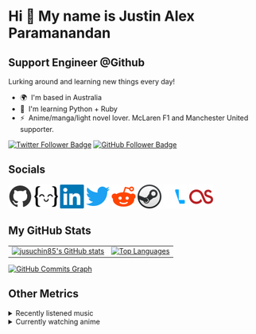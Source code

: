 # Hi 👋 My name is Justin Alex Paramanandan

## Support Engineer @Github

Lurking around and learning new things every day!

* 🌍  I'm based in Australia
* 🧠  I'm learning Python + Ruby
* ⚡  Anime/manga/light novel lover. McLaren F1 and Manchester United supporter.

[![Twitter Follower Badge](https://img.shields.io/twitter/follow/jusuchin85?logo=twitter&style=for-the-badge&color=0891b2&labelColor=1c1917)](https://www.twitter.com/jusuchin85)
[![GitHub Follower Badge](https://img.shields.io/github/followers/jusuchin85?logo=github&style=for-the-badge&color=0891b2&labelColor=1c1917)](https://www.github.com/jusuchin85)

## Socials

<p align="left">
    <a href="https://www.github.com/jusuchin85" target="_blank" rel="noreferrer"><img src="assets/socials/github.svg" width="48" height="48" alt=GitHub /></a>
    <a href="https://exercism.org/profiles/jusuchin85" target="_blank" rel="noreferrer"><img src="assets/socials/exercism.svg" width="48" height="48" alt=exercism /></a>
    <a href="https://www.linkedin.com/in/jusuchin85" target="_blank" rel="noreferrer"><img src="assets/socials/linkedin.svg" width="48" height="48" alt=LinkedIn /></a>
    <a href="https://www.twitter.com/jusuchin85" target="_blank" rel="noreferrer"><img src="assets/socials/twitter.svg" width="48" height="48" alt=Twitter /></a>
    <a href="https://www.reddit.com/user/jusuchin85" target="_blank" rel="noreferrer"><img src="assets/socials/reddit.svg" width="48" height="48" alt=Reddit /></a>
    <a href="https://steamcommunity.com/id/jusuchin85" target="_blank" rel="noreferrer"><img src="assets/socials/steam.svg" width="48" height="48" alt=Steam /></a>
    <a href="https://anilist.co/user/jusuchin85" target="_blank" rel="noreferrer"><img src="assets/socials/anilist.svg" width="48" height="48" alt=AniList /></a>
    <a href="https://www.last.fm/user/jusuchin85" target="_blank" rel="noreferrer"><img src="assets/socials/lastfm.svg" width="48" height="48" alt=last.fm /></a>
</p>

## My GitHub Stats

<table border="0">
 <tr>
    <td><a href="http://www.github.com/jusuchin85"><img src="https://github-readme-stats.vercel.app/api?username=jusuchin85&show_icons=true&hide=&count_private=true&title_color=0891b2&text_color=ffffff&icon_color=0891b2&bg_color=1c1917&hide_border=true&show_icons=true" alt="jusuchin85's GitHub stats" /></a></td>
    <td><a href="https://github.com/jusuchin85" align="left"><img src="https://github-readme-stats.vercel.app/api/top-langs/?username=jusuchin85&langs_count=10&title_color=0891b2&text_color=ffffff&icon_color=0891b2&bg_color=1c1917&hide_border=true&locale=en&custom_title=Top%20%Languages" alt="Top Languages" /></a></td>
 </tr>
</table>

<a href="http://www.github.com/jusuchin85"><img src="https://activity-graph.herokuapp.com/graph?username=jusuchin85&bg_color=1c1917&color=ffffff&line=0891b2&point=ffffff&area_color=1c1917&area=true&hide_border=true&custom_title=GitHub%20Commits%20Graph" alt="GitHub Commits Graph" /></a>

## Other Metrics

<details><summary>Recently listened music</summary>
<p>

   <td><a href="https://www.last.fm/user/jusuchin85" target="_blank" rel="noreferrer"><img align="center" src="assets/metrics/metrics.plugin.lastfm.recent.svg" alt="last.fm Metrics" width="50%"></a></td>

</p>
</details>

<details><summary>Currently watching anime</summary>
<p>

   <td><a href="https://anilist.co/user/jusuchin85" target="_blank" rel="noreferrer"><img align="center" src="assets/metrics/metrics.plugin.anilist.recent.svg" alt="Anilist Metrics" width="50%"></a></td>

</p>
</details>
